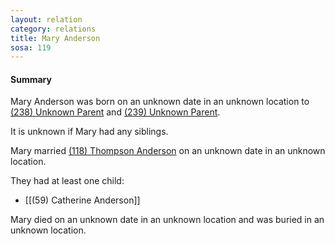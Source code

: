 ```yaml
---
layout: relation
category: relations
title: Mary Anderson
sosa: 119
---
```


#### Summary

Mary Anderson was born on an unknown date in an unknown location to [(238) Unknown Parent](/238-unknown-parent/) and [(239) Unknown Parent](/239-unknown-parent/).

It is unknown if Mary had any siblings.

Mary married [(118) Thompson Anderson](/118-thompson-anderson/) on an unknown date in an unknown location.

They had at least one child:

* [[(59) Catherine Anderson]]

Mary died on an unknown date in an unknown location and was buried in an unknown location.

<br>
